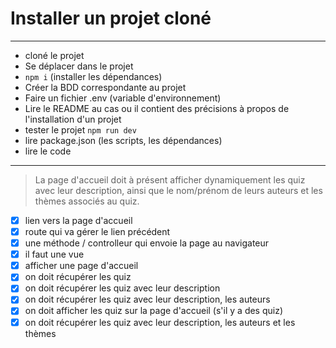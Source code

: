 # Installer un projet cloné

---

- cloné le projet
- Se déplacer dans le projet
- `npm i` (installer les dépendances)
- Créer la BDD correspondante au projet
- Faire un fichier .env (variable d'environnement)
- Lire le README au cas ou il contient des précisions à propos de l'installation d'un projet
- tester le projet `npm run dev`
- lire package.json (les scripts, les dépendances)
- lire le code

---

> La page d'accueil doit à présent afficher dynamiquement les quiz avec leur description, ainsi que le nom/prénom de leurs auteurs et les thèmes associés au quiz.

- [x] lien vers la page d'accueil
- [x] route qui va gérer le lien précédent
- [x] une méthode / controlleur qui envoie la page au navigateur
- [x] il faut une vue
- [x] afficher une page d'accueil
- [x] on doit récupérer les quiz
- [x] on doit récupérer les quiz avec leur description
- [x] on doit récupérer les quiz avec leur description, les auteurs
- [x] on doit afficher les quiz sur la page d'accueil (s'il y a des quiz)
- [x] on doit récupérer les quiz avec leur description, les auteurs et les thèmes
